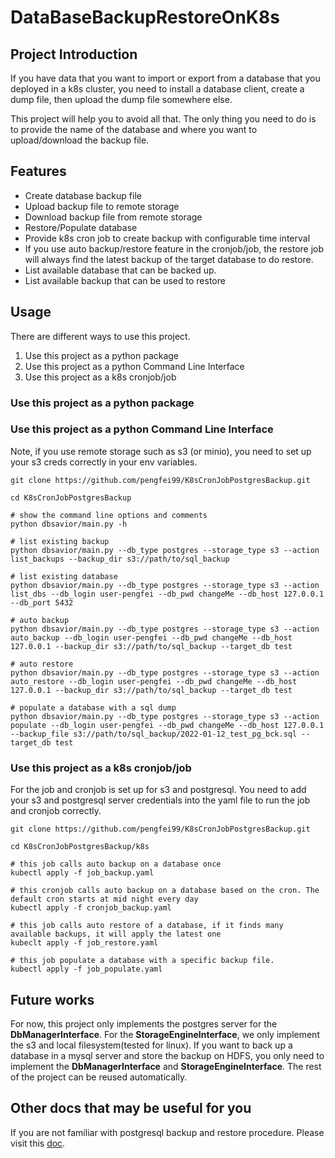 # DataBaseBackupRestoreOnK8s

## Project Introduction
If you have data that you want to import or export from a database that you deployed in a k8s cluster, you need to 
install a database client, create a dump file, then upload the dump file somewhere else. 

This project will help you to avoid all that. The only thing you need to do is to provide the name of the database and
where you want to upload/download the backup file. 

## Features

* Create database backup file
* Upload backup file to remote storage
* Download backup file from remote storage
* Restore/Populate database
* Provide k8s cron job to create backup with configurable time interval 
* If you use auto backup/restore feature in the cronjob/job, the restore job will always find the latest backup of the
  target database to do restore.
* List available database that can be backed up.
* List available backup that can be used to restore

## Usage

There are different ways to use this project. 
1. Use this project as a python package
2. Use this project as a python Command Line Interface
3. Use this project as a k8s cronjob/job

### Use this project as a python package

### Use this project as a python Command Line Interface

Note, if you use remote storage such as s3 (or minio), you need to set up your s3 creds correctly in your env variables.


```shell
git clone https://github.com/pengfei99/K8sCronJobPostgresBackup.git

cd K8sCronJobPostgresBackup

# show the command line options and comments
python dbsavior/main.py -h

# list existing backup
python dbsavior/main.py --db_type postgres --storage_type s3 --action list_backups --backup_dir s3://path/to/sql_backup

# list existing database
python dbsavior/main.py --db_type postgres --storage_type s3 --action list_dbs --db_login user-pengfei --db_pwd changeMe --db_host 127.0.0.1 --db_port 5432

# auto backup
python dbsavior/main.py --db_type postgres --storage_type s3 --action auto_backup --db_login user-pengfei --db_pwd changeMe --db_host 127.0.0.1 --backup_dir s3://path/to/sql_backup --target_db test
 
# auto restore 
python dbsavior/main.py --db_type postgres --storage_type s3 --action auto_restore --db_login user-pengfei --db_pwd changeMe --db_host 127.0.0.1 --backup_dir s3://path/to/sql_backup --target_db test 

# populate a database with a sql dump
python dbsavior/main.py --db_type postgres --storage_type s3 --action populate --db_login user-pengfei --db_pwd changeMe --db_host 127.0.0.1 --backup_file s3://path/to/sql_backup/2022-01-12_test_pg_bck.sql --target_db test

```


### Use this project as a k8s cronjob/job

For the job and cronjob is set up for s3 and postgresql. You need to add your s3 and postgresql server credentials
into the yaml file to run the job and cronjob correctly.

```shell
git clone https://github.com/pengfei99/K8sCronJobPostgresBackup.git

cd K8sCronJobPostgresBackup/k8s

# this job calls auto backup on a database once
kubectl apply -f job_backup.yaml

# this cronjob calls auto backup on a database based on the cron. The default cron starts at mid night every day  
kubectl apply -f cronjob_backup.yaml

# this job calls auto restore of a database, if it finds many available backups, it will apply the latest one
kubeclt apply -f job_restore.yaml

# this job populate a database with a specific backup file.
kubectl apply -f job_populate.yaml

```

## Future works

For now, this project only implements the postgres server for the **DbManagerInterface**. For the 
**StorageEngineInterface**, we only implement the s3 and local filesystem(tested for linux). If you want to back up a
database in a mysql server and store the backup on HDFS, you only need to implement the **DbManagerInterface** and 
**StorageEngineInterface**. The rest of the project can be reused automatically.

## Other docs that may be useful for you
If you are not familiar with postgresql backup and restore procedure. Please visit
this [doc](docs/Postgres_db_backup_restore.md).


